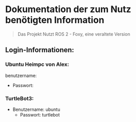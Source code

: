 # Dokumentation der zum Nutz benötigten Information
 >
 > Das Projekt Nutzt ROS 2 - Foxy, eine veraltete Version

## Login-Informationen:

### Ubuntu Heimpc von Alex:

benutzername: 

- Passwort:

### TurtleBot3:

- Benutzername: ubuntu
  - Passwort: turtlebot
